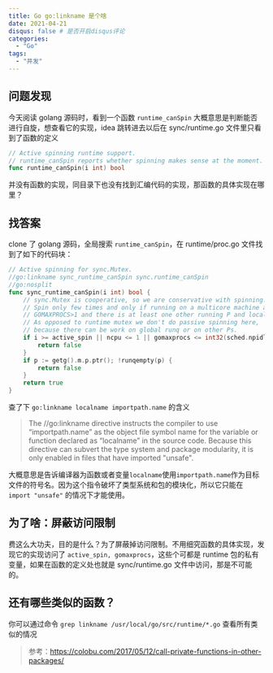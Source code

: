 ```yaml
---
title: Go go:linkname 是个啥
date: 2021-04-21
disqus: false # 是否开启disqus评论
categories:
  - "Go"
tags:
  - "并发"
---
```


<!--more-->

## 问题发现
今天阅读 golang 源码时，看到一个函数 `runtime_canSpin` 大概意思是判断能否进行自旋，想查看它的实现，idea 跳转进去以后在 sync/runtime.go 文件里只看到了函数的定义 
```go
// Active spinning runtime support.
// runtime_canSpin reports whether spinning makes sense at the moment.
func runtime_canSpin(i int) bool
```
并没有函数的实现，同目录下也没有找到汇编代码的实现，那函数的具体实现在哪里？

## 找答案
clone 了 golang 源码，全局搜索 `runtime_canSpin`，在 runtime/proc.go 文件找到了如下的代码块：
```go
// Active spinning for sync.Mutex.
//go:linkname sync_runtime_canSpin sync.runtime_canSpin
//go:nosplit
func sync_runtime_canSpin(i int) bool {
	// sync.Mutex is cooperative, so we are conservative with spinning.
	// Spin only few times and only if running on a multicore machine and
	// GOMAXPROCS>1 and there is at least one other running P and local runq is empty.
	// As opposed to runtime mutex we don't do passive spinning here,
	// because there can be work on global runq or on other Ps.
	if i >= active_spin || ncpu <= 1 || gomaxprocs <= int32(sched.npidle+sched.nmspinning)+1 {
		return false
	}
	if p := getg().m.p.ptr(); !runqempty(p) {
		return false
	}
	return true
}
```

查了下 `go:linkname localname importpath.name` 的含义
>The //go:linkname directive instructs the compiler to use “importpath.name” as the object file symbol name for the variable or function declared as “localname” in the source code. Because this directive can subvert the type system and package modularity, it is only enabled in files that have imported "unsafe".

大概意思是告诉编译器为函数或者变量`localname`使用`importpath.name`作为目标文件的符号名。因为这个指令破坏了类型系统和包的模块化，所以它只能在 `import "unsafe"` 的情况下才能使用。

## 为了啥：屏蔽访问限制
费这么大功夫，目的是什么？为了屏蔽掉访问限制。不用细究函数的具体实现，发现它的实现访问了 `active_spin, gomaxprocs`，这些个可都是 runtime 包的私有变量，如果在函数的定义处也就是 sync/runtime.go 文件中访问，那是不可能的。

## 还有哪些类似的函数？
你可以通过命令 `grep linkname /usr/local/go/src/runtime/*.go` 查看所有类似的情况

> 参考：https://colobu.com/2017/05/12/call-private-functions-in-other-packages/
